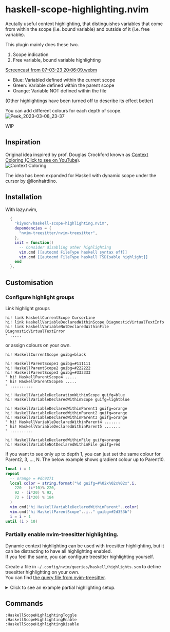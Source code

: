 # haskell-scope-highlighting.nvim

Acutally useful context highlighting, that distinguishes variables that come from within the scope (i.e. bound variable) and outside of it (i.e. free variable).

This plugin mainly does these two.

1. Scope indication
2. Free variable, bound variable highlighting

 [Screencast from 07-03-23 20:06:09.webm](https://user-images.githubusercontent.com/12980409/223540476-e8e33ced-ed41-402b-ac95-f3faa5b592e2.webm)
 
- Blue: Variabled defined within the current scope  
- Green: Variable defined within the parent scope
- Orange: Variable NOT defined within the file

(Other highlightings have been turned off to describe its effect better)  

You can add different colours for each depth of scope.  
![Peek_2023-03-08_23-37](https://user-images.githubusercontent.com/12980409/223754740-22d2f934-b6c7-4b66-b56f-f678b95bb0e8.gif)

WIP

## Inspiration

Original idea inspired by prof. Douglas Crockford known as [Context Coloring (Click to see on YouTube)](https://youtu.be/b0EF0VTs9Dc?t=899).  
![Context Coloring](https://user-images.githubusercontent.com/12980409/223306767-f3f3f92b-f88a-4ad1-80b4-80bd7826a321.png)

The idea has been expanded for Haskell with dynamic scope under the cursor by @lionhairdino.

## Installation

With lazy.nvim,

```lua
  {
    "kiyoon/haskell-scope-highlighting.nvim",
    dependencies = {
      "nvim-treesitter/nvim-treesitter",
    },
    init = function()
      -- Consider disabling other highlighting
      vim.cmd [[autocmd FileType haskell syntax off]]
      vim.cmd [[autocmd FileType haskell TSDIsable highlight]]
    end
  },
```

## Customisation

### Configure highlight groups

Link highlight groups

```vim
hi! link HaskellCurrentScope CursorLine
hi! link HaskellVariableDeclaredWithinScope DiagnosticVirtualTextInfo
hi! link HaskellVariableNotDeclaredWithinFile DiagnosticVirtualTextError
" .....
```

or assign colours on your own.

```vim
hi! HaskellCurrentScope guibg=black

hi! HaskellParentScope1 guibg=#111111
hi! HaskellParentScope2 guibg=#222222
hi! HaskellParentScope3 guibg=#333333
" hi! HaskellParentScope4 .....
" hi! HaskellParentScope5 .....
" ..........

hi! HaskellVariableDeclarationWithinScope guifg=blue
hi! HaskellVariableDeclaredWithinScope guifg=lightblue

hi! HaskellVariableDeclaredWithinParent1 guifg=orange
hi! HaskellVariableDeclaredWithinParent2 guifg=orange
hi! HaskellVariableDeclaredWithinParent3 guifg=orange
" hi! HaskellVariableDeclaredWithinParent4 .......
" hi! HaskellVariableDeclaredWithinParent5 .......
" ..........

hi! HaskellVariableDeclaredWithinFile guifg=orange
hi! HaskellVariableNotDeclaredWithinFile guifg=red
```

If you want to see only up to depth 1, you can just set the same colour for Parent2, 3, ..., N. The below example shows gradient colour up to Parent10.

```lua
local i = 1
repeat
  -- orange = #dc9271
  local color = string.format("%d guifg=#%02x%02x%02x",i,
    220 - (i*10)% 220,
    92 - (i*20) % 92,
    72 + (i*20) % 184
  )
  vim.cmd("hi HaskellVariableDeclaredWithinParent"..color)
  vim.cmd("hi HaskellParentScope"..i.." guibg=#2d353b")
  i = i + 1
until (i > 10)
```

### Partially enable nvim-treesitter highlighting.

Dynamic context highlighting can be used with treesitter highlighting, but it can be distracting to have all highlighting enabled.  
If you feel the same, you can configure treesitter highlighting yourself.

Create a file in `~/.config/nvim/queries/haskell/highlights.scm` to define treesitter highlighting on your own.  
You can find [the query file from nvim-treesitter](https://github.com/nvim-treesitter/nvim-treesitter/blob/master/queries/haskell/highlights.scm).

<details>
<summary>
Click to see an example partial highlighting setup.
</summary>

```scm
(comment) @comment
(comment) @spell

;; ----------------------------------------------------------------------------
;; Functions and variables

(variable) @variable
(pattern/wildcard) @variable
(decl/signature name: (variable) @variable)

;; ----------------------------------------------------------------------------
;; Types

(type/unit) @type

(type/unit [
  "("
  ")"
] @type)

(type/list [
  "["
  "]"
] @type)
(type/star) @type

(constructor) @constructor

;; ----------------------------------------------------------------------------
;; Quasi-quotes

(quoter) @function.call
; Highlighting of quasiquote_body is handled by injections.scm
```
</details>

## Commands

```vim
:HaskellScopeHighlightingToggle
:HaskellScopeHighlightingEnable
:HaskellScopeHighlightingDisable
```
